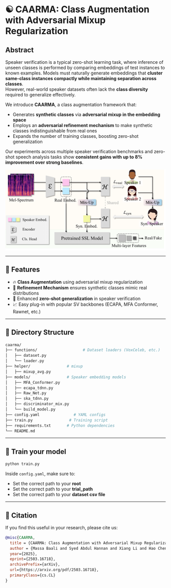 
# ☯️ CAARMA: Class Augmentation with Adversarial Mixup Regularization

## Abstract

Speaker verification is a typical zero-shot learning task, where inference of unseen classes is performed by comparing embeddings of test instances to known examples. Models must naturally generate embeddings that **cluster same-class instances compactly while maintaining separation across classes**.  
However, real-world speaker datasets often lack the **class diversity** required to generalize effectively.  

We introduce **CAARMA**, a class augmentation framework that:
- Generates **synthetic classes** via **adversarial mixup in the embedding space**  
- Employs an **adversarial refinement mechanism** to make synthetic classes indistinguishable from real ones  
- Expands the number of training classes, boosting zero-shot generalization  

Our experiments across multiple speaker verification benchmarks and zero-shot speech analysis tasks show **consistent gains with up to 8% improvement over strong baselines**.
<p align="center">

<div align=center>
	<img src=assets/data.png/>
</div>


---

## 🚀 Features
- 🔥 **Class Augmentation** using adversarial mixup regularization  
- 🧠 **Refinement Mechanism** ensures synthetic classes mimic real distributions  
- 🎯 Enhanced **zero-shot generalization** in speaker verification  
- 📈 Easy plug-in with popular SV backbones (ECAPA, MFA Conformer, Rawnet, etc.)  


---
## 📁 Directory Structure

```bash
caarma/
├── functions/                    # Dataset loaders (VoxCeleb, etc.)
│   ├── dataset.py
│   └── loader.py
├── helper/                # mixup 
│   ├── mixup_avg.py
├── models/                # Speaker embedding models
│   ├── MFA_Conformer.py
│   ├── ecapa_tdnn.py
│   ├── Raw_Net.py
│   ├── ska_tdnn.py
│   ├── discriminator_mix.py
│   └── build_model.py
├── config.yaml               # YAML configs
├── train.py                # Training script
├── requirements.txt       # Python dependencies
└── README.md
```

---

## 🚀 Train your model


```bash
python train.py 
```

Inside `config.yaml`, make sure to:
- Set the correct path to your **root**
- Set the correct path to your **trial_path**
- Set the correct path to your **dataset csv file**

---
## 📌 Citation

If you find this useful in your research, please cite us:

```bibtex
@misc{CAARMA,
  title = {CAARMA: Class Augmentation with Adversarial Mixup Regularization},
  author = {Massa Baali and Syed Abdul Hannan and Xiang Li and Hao Chen and Rita Singh and Bhiksha Raj},
  year={2025},
  eprint={2503.16718},
  archivePrefix={arXiv},
  url={https://arxiv.org/pdf/2503.16718},
  primaryClass={cs.CL}
}
```
